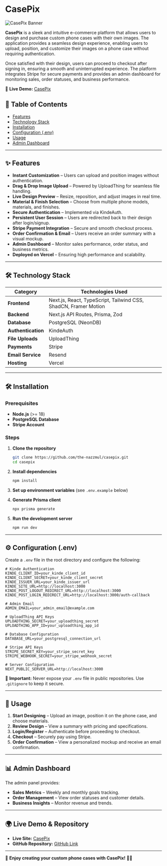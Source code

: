 # CasePix

![CasePix Banner](https://casepix.vercel.app/thumbnail.png)

**CasePix** is a sleek and intuitive e-commerce platform that allows users to design and purchase custom phone cases with their own images. The application provides a seamless design experience, enabling users to upload, position, and customize their images on a phone case without requiring authentication.

Once satisfied with their design, users can proceed to checkout after signing in, ensuring a smooth and uninterrupted experience. The platform integrates Stripe for secure payments and provides an admin dashboard for monitoring sales, order statuses, and business performance.

🚀 **Live Demo:** [CasePix](https://casepix.vercel.app/)

## 📖 Table of Contents

- [Features](##features)
- [Technology Stack](##technology-stack)
- [Installation](##installation)
- [Configuration (.env)](##configuration-env)
- [Usage](##usage)
- [Admin Dashboard](##admin-dashboard)

---

## ✨ Features

- **Instant Customization** – Users can upload and position images without authentication.
- **Drag & Drop Image Upload** – Powered by UploadThing for seamless file handling.
- **Live Design Preview** – Resize, reposition, and adjust images in real time.
- **Material & Finish Selection** – Choose from multiple phone models, materials, and finishes.
- **Secure Authentication** – Implemented via KindeAuth.
- **Persistent User Session** – Users are redirected back to their design after login/signup.
- **Stripe Payment Integration** – Secure and smooth checkout process.
- **Order Confirmation & Email** – Users receive an order summary with a visual mockup.
- **Admin Dashboard** – Monitor sales performance, order status, and business metrics.
- **Deployed on Vercel** – Ensuring high performance and scalability.

---

## 🛠️ Technology Stack

| Category           | Technologies Used                                               |
| ------------------ | --------------------------------------------------------------- |
| **Frontend**       | Next.js, React, TypeScript, Tailwind CSS, ShadCN, Framer Motion |
| **Backend**        | Next.js API Routes, Prisma, Zod                                 |
| **Database**       | PostgreSQL (NeonDB)                                             |
| **Authentication** | KindeAuth                                                       |
| **File Uploads**   | UploadThing                                                     |
| **Payments**       | Stripe                                                          |
| **Email Service**  | Resend                                                          |
| **Hosting**        | Vercel                                                          |

---

## 🛠 Installation

### Prerequisites

- **Node.js** (>= 18)
- **PostgreSQL Database**
- **Stripe Account**

### Steps

1. **Clone the repository**

   ```sh
   git clone https://github.com/the-nazzmul/casepix.git
   cd casepix
   ```

2. **Install dependencies**

   ```sh
   npm install
   ```

3. **Set up environment variables** (see `.env.example` below)

4. **Generate Prisma client**

   ```sh
   npx prisma generate
   ```

5. **Run the development server**
   ```sh
   npm run dev
   ```

---

## ⚙️ Configuration (.env)

Create a `.env` file in the root directory and configure the following:

```env
# Kinde Authentication
KINDE_CLIENT_ID=your_kinde_client_id
KINDE_CLIENT_SECRET=your_kinde_client_secret
KINDE_ISSUER_URL=your_kinde_issuer_url
KINDE_SITE_URL=http://localhost:3000
KINDE_POST_LOGOUT_REDIRECT_URL=http://localhost:3000
KINDE_POST_LOGIN_REDIRECT_URL=http://localhost:3000/auth-callback

# Admin Email
ADMIN_EMAIL=your_admin_email@example.com

# UploadThing API Keys
UPLOADTHING_SECRET=your_uploadthing_secret
UPLOADTHING_APP_ID=your_uploadthing_app_id

# Database Configuration
DATABASE_URL=your_postgresql_connection_url

# Stripe API Keys
STRIPE_SECRET_KEY=your_stripe_secret_key
STRIPE_WEBHOOK_SECRET=your_stripe_webhook_secret

# Server Configuration
NEXT_PUBLIC_SERVER_URL=http://localhost:3000
```

🚨 **Important:** Never expose your `.env` file in public repositories. Use `.gitignore` to keep it secure.

---

## 🚀 Usage

1. **Start Designing** – Upload an image, position it on the phone case, and choose materials.
2. **Review Design** – View a summary with pricing and specifications.
3. **Login/Register** – Authenticate before proceeding to checkout.
4. **Checkout** – Securely pay using Stripe.
5. **Order Confirmation** – View a personalized mockup and receive an email confirmation.

---

## 📊 Admin Dashboard

The admin panel provides:

- **Sales Metrics** – Weekly and monthly goals tracking.
- **Order Management** – View order statuses and customer details.
- **Business Insights** – Monitor revenue and trends.

---

## 🌍 Live Demo & Repository

- **Live Site:** [CasePix](https://casepix.vercel.app/)
- **GitHub Repository:** [GitHub Link](https://github.com/yourusername/casepix)

---

🚀 **Enjoy creating your custom phone cases with CasePix!** 🎨📱
